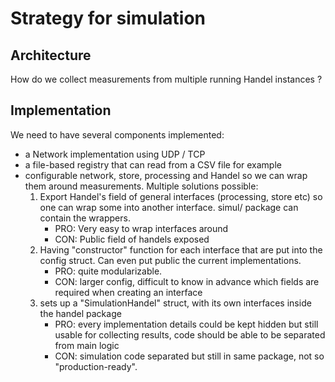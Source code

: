 # Strategy for simulation

## Architecture

How do we collect measurements from multiple running Handel instances ?


## Implementation

We need to have several components implemented:
+ a Network implementation using UDP / TCP 
+ a file-based registry that can read from a CSV file for example
+ configurable network, store, processing and Handel so we can wrap them around
  measurements. Multiple solutions possible:
  1. Export Handel's field of general interfaces (processing, store etc) so one
     can wrap some into another interface. simul/ package can contain the
     wrappers.
     + PRO: Very easy to wrap interfaces around 
     + CON: Public field of handels exposed
  2. Having "constructor" function for each interface that are put into the
     config struct. Can even put public the current implementations.
     + PRO: quite modularizable.
     + CON: larger config, difficult to know in advance which fields are
       required when creating an interface
  3. sets up a "SimulationHandel" struct, with its own interfaces inside the
     handel package
     + PRO: every implementation details could be kept hidden but still usable
       for collecting results, code should be able to be separated from main
       logic
     + CON: simulation code separated but still in same package, not so
       "production-ready".
